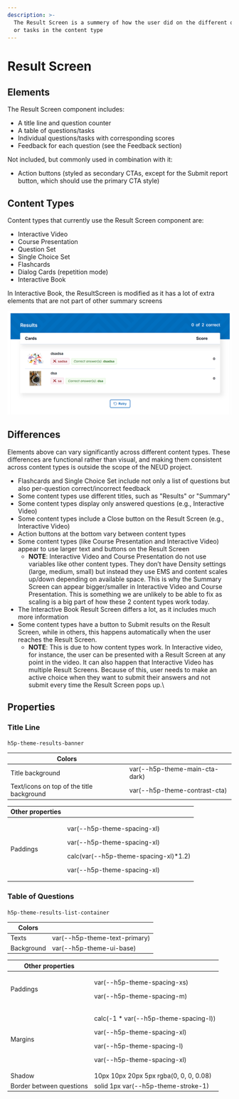 ```yaml
---
description: >-
  The Result Screen is a summery of how the user did on the different questions
  or tasks in the content type
---
```


# Result Screen

## Elements

The Result Screen component includes:

* A title line and question counter
* A table of questions/tasks
* Individual questions/tasks with corresponding scores
* Feedback for each question (see the Feedback section)

Not included, but commonly used in combination with it:

* Action buttons (styled as secondary CTAs, except for the Submit report button, which should use the primary CTA style)

## Content Types

Content types that currently use the Result Screen component are:

* Interactive Video
* Course Presentation
* Question Set
* Single Choice Set
* Flashcards
* Dialog Cards (repetition mode)
* Interactive Book

In Interactive Book, the ResultScreen is modified as it has a lot of extra elements that are not part of other summary screens

![](<../.gitbook/assets/unknown (38).png>)

## Differences

Elements above can vary significantly across different content types. These differences are functional rather than visual, and making them consistent across content types is outside the scope of the NEUD project.



* Flashcards and Single Choice Set include not only a list of questions but also per-question correct/incorrect feedback
* Some content types use different titles, such as "Results" or "Summary"
* Some content types display only answered questions (e.g., Interactive Video)
* Some content types include a Close button on the Result Screen (e.g., Interactive Video)
* Action buttons at the bottom vary between content types
* Some content types (like Course Presentation and Interactive Video) appear to use larger text and buttons on the Result Screen
  * **NOTE**: Interactive Video and Course Presentation do not use variables like other content types. They don’t have Density settings (large, medium, small) but instead they use EMS and content scales up/down depending on available space. This is why the Summary Screen can appear bigger/smaller in Interactive Video and Course Presentation. This is something we are unlikely to be able to fix as scaling is a big part of how these 2 content types work today.
* The Interactive Book Result Screen differs a lot, as it includes much more information
* Some content types have a button to Submit results on the Result Screen, while in others, this happens automatically when the user reaches the Result Screen.&#x20;
  * **NOTE**: This is due to how content types work. In Interactive video, for instance, the user can be presented with a Result Screen at any point in the video. It can also happen that Interactive Video has multiple Result Screens. Because of this, user needs to make an active choice when they want to submit their answers and not submit every time the Result Screen pops up.\


## Properties

### Title Line

`h5p-theme-results-banner`

| Colors                                    |                                |
| ----------------------------------------- | ------------------------------ |
| Title background                          | var(--h5p-theme-main-cta-dark) |
| Text/icons on top of the title background | var(--h5p-theme-contrast-cta)  |

| Other properties |                                                                                                                                                     |
| ---------------- | --------------------------------------------------------------------------------------------------------------------------------------------------- |
| Paddings         | <p>var(--h5p-theme-spacing-xl) </p><p>var(--h5p-theme-spacing-xl)</p><p>calc(var(--h5p-theme-spacing-xl)*1.2)</p><p>var(--h5p-theme-spacing-xl)</p> |

### Table of Questions

`h5p-theme-results-list-container`&#x20;

| Colors     |                               |
| ---------- | ----------------------------- |
| Texts      | var(--h5p-theme-text-primary) |
| Background | var(--h5p-theme-ui-base)      |

| Other properties         |                                                                                                                                                   |
| ------------------------ | ------------------------------------------------------------------------------------------------------------------------------------------------- |
| Paddings                 | <p>var(--h5p-theme-spacing-xs)</p><p>var(--h5p-theme-spacing-m)</p>                                                                               |
| Margins                  | <p>calc(-1 * var(--h5p-theme-spacing-l))</p><p>var(--h5p-theme-spacing-xl)</p><p>var(--h5p-theme-spacing-l)</p><p>var(--h5p-theme-spacing-xl)</p> |
| Shadow                   | 10px 10px 20px 5px rgba(0, 0, 0, 0.08)                                                                                                            |
| Border between questions | solid 1px var(--h5p-theme-stroke-1)                                                                                                               |
